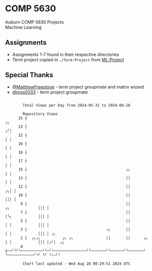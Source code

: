 # COMP 5630
Auburn COMP 5630 Projects  
Machine Learning

## Assignments
- Assignments 1-7 found in their respective directories
- Term project copied in `./Term-Project` from [ML-Project](https://github.com/wumphlett/ML-Project)

## Special Thanks
- [@MatthewFreestone](https://github.com/MatthewFreestone) - term project groupmate and matrix wizard
- [@mss0033](https://github.com/mss0033) - term project groupmate

```

        Total Views per Day from 2024-05-31 to 2024-08-28

        Repository Views
      25 ┼                                                                                ╭╮
      23 ┤                                                                               ╭╯│
      22 ┤                                                                               │ │
      20 ┤                                                                               │ │
      18 ┤                                                                               │ │
      17 ┤                                                                               │ │
      15 ┤                                             ╭╮                                │ │
      13 ┤                                             ││                                │ │
      12 ┤                                             ││                              ╭╮│ │
      10 ┤                                             ││                              │││ │
       8 ┤                                             ││               ╭╮             │││ │
       7 ┤                                             ││               │╰╮            │││ │
       5 ┤                                             ││               │ │            │││ │
       3 ┤                                    ╭╮       ││               │ │            │││ │ ╭╮
       2 ┤  ╭╮╭╮          ╭╮ ╭╮               ││       ││      ╭╮       │ │            │││ │╭╯│  ╭╮
       0 ┼──╯╰╯╰──────────╯╰─╯╰───────────────╯╰───────╯╰──────╯╰───────╯ ╰────────────╯╰╯ ╰╯ ╰──╯╰

        Chart last updated - Wed Aug 28 00:29:51 2024 UTC
        
```
